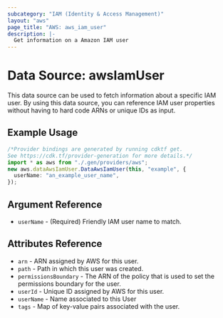 ```yaml
---
subcategory: "IAM (Identity & Access Management)"
layout: "aws"
page_title: "AWS: aws_iam_user"
description: |-
  Get information on a Amazon IAM user
---
```


# Data Source: awsIamUser

This data source can be used to fetch information about a specific
IAM user. By using this data source, you can reference IAM user
properties without having to hard code ARNs or unique IDs as input.

## Example Usage

```typescript
/*Provider bindings are generated by running cdktf get.
See https://cdk.tf/provider-generation for more details.*/
import * as aws from "./.gen/providers/aws";
new aws.dataAwsIamUser.DataAwsIamUser(this, "example", {
  userName: "an_example_user_name",
});

```

## Argument Reference

* `userName` - (Required) Friendly IAM user name to match.

## Attributes Reference

* `arn` - ARN assigned by AWS for this user.
* `path` - Path in which this user was created.
* `permissionsBoundary` - The ARN of the policy that is used to set the permissions boundary for the user.
* `userId` - Unique ID assigned by AWS for this user.
* `userName` - Name associated to this User
* `tags` - Map of key-value pairs associated with the user.
